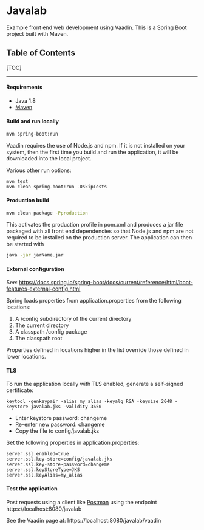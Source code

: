 # Javalab

Example front end web development using Vaadin. This is a Spring Boot project built with Maven.

## Table of Contents

[TOC]

---

#### Requirements

* Java 1.8
* [Maven](https://maven.apache.org/)

#### Build and run locally

```sh
mvn spring-boot:run
```

Vaadin requires the use of Node.js and npm. If it is not installed on your system, then the first time you build and run the application, it will be downloaded into the local project.

Various other run options:

```
mvn test
mvn clean spring-boot:run -DskipTests
```

#### Production build

```sh
mvn clean package -Pproduction
```

This activates the production profile in pom.xml and produces a jar file packaged with all front end dependencies so that Node.js and npm are not required to be installed on the production server. The application can then be started with

```sh
java -jar jarName.jar
```

#### External configuration

See: https://docs.spring.io/spring-boot/docs/current/reference/html/boot-features-external-config.html

Spring loads properties from application.properties from the following locations:

1. A /config subdirectory of the current directory
2. The current directory
3. A classpath /config package
4. The classpath root

Properties defined in locations higher in the list override those defined in lower locations.

#### TLS

To run the application locally with TLS enabled, generate a self-signed certificate:

```
keytool -genkeypair -alias my_alias -keyalg RSA -keysize 2048 -keystore javalab.jks -validity 3650
```

* Enter keystore password: changeme
* Re-enter new password: changeme
* Copy the file to config/javalab.jks

Set the following properties in application.properties:

```
server.ssl.enabled=true
server.ssl.key-store=config/javalab.jks
server.ssl.key-store-password=changeme
server.ssl.keyStoreType=JKS
server.ssl.keyAlias=my_alias
```

#### Test the application

Post requests using a client like [Postman](https://www.getpostman.com/) using the endpoint https://localhost:8080/javalab

See the Vaadin page at: https://localhost:8080/javalab/vaadin
